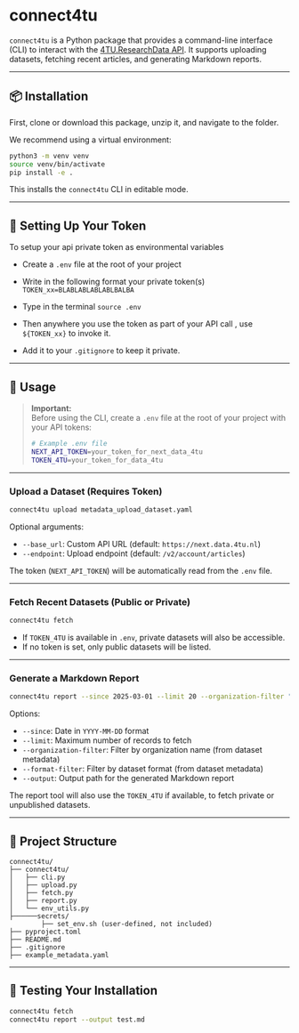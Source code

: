 
# connect4tu

`connect4tu` is a Python package that provides a command-line interface (CLI) to interact with the [4TU.ResearchData API](https://djehuty.4tu.nl/#x1-600005). It supports uploading datasets, fetching recent articles, and generating Markdown reports.

---

## 📦 Installation

First, clone or download this package, unzip it, and navigate to the folder.

We recommend using a virtual environment:

```bash
python3 -m venv venv
source venv/bin/activate
pip install -e .
```

This installs the `connect4tu` CLI in editable mode.

---

## 🔐 Setting Up Your Token

To setup your api private token as environmental variables

- Create a `.env` file at the root of your project
- Write in the following format your private token(s) 
`TOKEN_xx=BLABLABLABLABLBALBA`
- Type in the terminal `source .env`
- Then anywhere you use the token as part of your API call , use `${TOKEN_xx}` to invoke it. 


- Add it to your `.gitignore` to keep it private.

---

## 🚀 Usage

> **Important:**  
> Before using the CLI, create a `.env` file at the root of your project with your API tokens:
> ```bash
> # Example .env file
> NEXT_API_TOKEN=your_token_for_next_data_4tu
> TOKEN_4TU=your_token_for_data_4tu
> ```

---

### Upload a Dataset (Requires Token)

```bash
connect4tu upload metadata_upload_dataset.yaml
```

Optional arguments:
- `--base_url`: Custom API URL (default: `https://next.data.4tu.nl`)
- `--endpoint`: Upload endpoint (default: `/v2/account/articles`)

The token (`NEXT_API_TOKEN`) will be automatically read from the `.env` file.

---

### Fetch Recent Datasets (Public or Private)

```bash
connect4tu fetch
```

- If `TOKEN_4TU` is available in `.env`, private datasets will also be accessible.
- If no token is set, only public datasets will be listed.

---

### Generate a Markdown Report

```bash
connect4tu report --since 2025-03-01 --limit 20 --organization-filter "Delft" --format-filter "NetCDF" --output connect4tu/outputs/tud_netcdf_report.md
```

Options:
- `--since`: Date in `YYYY-MM-DD` format
- `--limit`: Maximum number of records to fetch
- `--organization-filter`: Filter by organization name (from dataset metadata)
- `--format-filter`: Filter by dataset format (from dataset metadata)
- `--output`: Output path for the generated Markdown report

The report tool will also use the `TOKEN_4TU` if available, to fetch private or unpublished datasets.

---


## 🧠 Project Structure

```
connect4tu/
├── connect4tu/
│   ├── cli.py
│   ├── upload.py
│   ├── fetch.py
│   ├── report.py
│   └── env_utils.py
├──────secrets/
        ├── set_env.sh (user-defined, not included)
├── pyproject.toml
├── README.md
├── .gitignore
├── example_metadata.yaml

```

---

## 🧪 Testing Your Installation

```bash
connect4tu fetch
connect4tu report --output test.md
```




